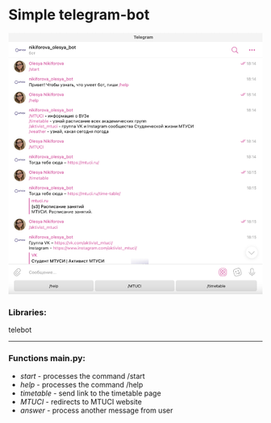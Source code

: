 # Simple telegram-bot

![Alt text](https://github.com/nikifolesya/Nikiforova_BVT2107/blob/master/images/simple-bot.png)

### Libraries:

telebot

---

### Functions main.py:

* _start_ - processes the command /start 
* _help_ - processes the command /help 
* _timetable_ - send link to the timetable page
* _MTUCI_ - redirects to MTUCI website
* _answer_ - process another message from user